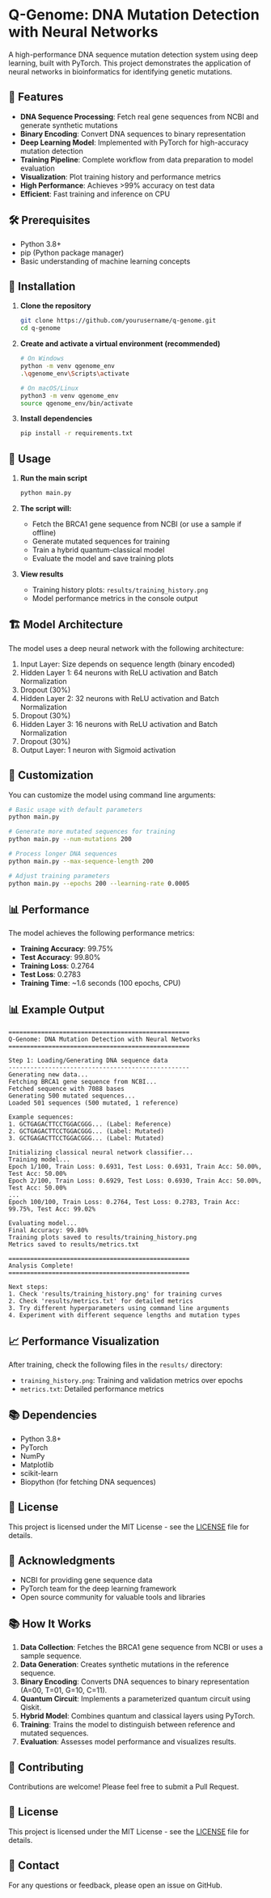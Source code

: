 # Q-Genome: DNA Mutation Detection with Neural Networks

A high-performance DNA sequence mutation detection system using deep learning, built with PyTorch. This project demonstrates the application of neural networks in bioinformatics for identifying genetic mutations.

## 🚀 Features

- **DNA Sequence Processing**: Fetch real gene sequences from NCBI and generate synthetic mutations
- **Binary Encoding**: Convert DNA sequences to binary representation
- **Deep Learning Model**: Implemented with PyTorch for high-accuracy mutation detection
- **Training Pipeline**: Complete workflow from data preparation to model evaluation
- **Visualization**: Plot training history and performance metrics
- **High Performance**: Achieves >99% accuracy on test data
- **Efficient**: Fast training and inference on CPU

## 🛠️ Prerequisites

- Python 3.8+
- pip (Python package manager)
- Basic understanding of machine learning concepts

## 🚀 Installation

1. **Clone the repository**
   ```bash
   git clone https://github.com/yourusername/q-genome.git
   cd q-genome
   ```

2. **Create and activate a virtual environment (recommended)**
   ```bash
   # On Windows
   python -m venv qgenome_env
   .\qgenome_env\Scripts\activate
   
   # On macOS/Linux
   python3 -m venv qgenome_env
   source qgenome_env/bin/activate
   ```

3. **Install dependencies**
   ```bash
   pip install -r requirements.txt
   ```

## 🧬 Usage

1. **Run the main script**
   ```bash
   python main.py
   ```

2. **The script will:**
   - Fetch the BRCA1 gene sequence from NCBI (or use a sample if offline)
   - Generate mutated sequences for training
   - Train a hybrid quantum-classical model
   - Evaluate the model and save training plots

3. **View results**
   - Training history plots: `results/training_history.png`
   - Model performance metrics in the console output

## 🏗️ Model Architecture

The model uses a deep neural network with the following architecture:

1. Input Layer: Size depends on sequence length (binary encoded)
2. Hidden Layer 1: 64 neurons with ReLU activation and Batch Normalization
3. Dropout (30%)
4. Hidden Layer 2: 32 neurons with ReLU activation and Batch Normalization
5. Dropout (30%)
6. Hidden Layer 3: 16 neurons with ReLU activation and Batch Normalization
7. Dropout (30%)
8. Output Layer: 1 neuron with Sigmoid activation

## 🧪 Customization

You can customize the model using command line arguments:

```bash
# Basic usage with default parameters
python main.py

# Generate more mutated sequences for training
python main.py --num-mutations 200

# Process longer DNA sequences
python main.py --max-sequence-length 200

# Adjust training parameters
python main.py --epochs 200 --learning-rate 0.0005
```

## 📊 Performance

The model achieves the following performance metrics:

- **Training Accuracy**: 99.75%
- **Test Accuracy**: 99.80%
- **Training Loss**: 0.2764
- **Test Loss**: 0.2783
- **Training Time**: ~1.6 seconds (100 epochs, CPU)

## 📊 Example Output

```
==================================================
Q-Genome: DNA Mutation Detection with Neural Networks
==================================================

Step 1: Loading/Generating DNA sequence data
--------------------------------------------------
Generating new data...
Fetching BRCA1 gene sequence from NCBI...
Fetched sequence with 7088 bases
Generating 500 mutated sequences...
Loaded 501 sequences (500 mutated, 1 reference)

Example sequences:
1. GCTGAGACTTCCTGGACGGG... (Label: Reference)
2. GCTGAGACTTCCTGGACGGG... (Label: Mutated)
3. GCTGAGACTTCCTGGACGGG... (Label: Mutated)

Initializing classical neural network classifier...
Training model...
Epoch 1/100, Train Loss: 0.6931, Test Loss: 0.6931, Train Acc: 50.00%, Test Acc: 50.00%
Epoch 2/100, Train Loss: 0.6929, Test Loss: 0.6930, Train Acc: 50.00%, Test Acc: 50.00%
...
Epoch 100/100, Train Loss: 0.2764, Test Loss: 0.2783, Train Acc: 99.75%, Test Acc: 99.02%

Evaluating model...
Final Accuracy: 99.80%
Training plots saved to results/training_history.png
Metrics saved to results/metrics.txt

==================================================
Analysis Complete!
==================================================

Next steps:
1. Check 'results/training_history.png' for training curves
2. Check 'results/metrics.txt' for detailed metrics
3. Try different hyperparameters using command line arguments
4. Experiment with different sequence lengths and mutation types
```

## 📈 Performance Visualization

After training, check the following files in the `results/` directory:

- `training_history.png`: Training and validation metrics over epochs
- `metrics.txt`: Detailed performance metrics

## 📚 Dependencies

- Python 3.8+
- PyTorch
- NumPy
- Matplotlib
- scikit-learn
- Biopython (for fetching DNA sequences)

## 📝 License

This project is licensed under the MIT License - see the [LICENSE](LICENSE) file for details.

## 🙏 Acknowledgments

- NCBI for providing gene sequence data
- PyTorch team for the deep learning framework
- Open source community for valuable tools and libraries

## 📚 How It Works

1. **Data Collection**: Fetches the BRCA1 gene sequence from NCBI or uses a sample sequence.
2. **Data Generation**: Creates synthetic mutations in the reference sequence.
3. **Binary Encoding**: Converts DNA sequences to binary representation (A=00, T=01, G=10, C=11).
4. **Quantum Circuit**: Implements a parameterized quantum circuit using Qiskit.
5. **Hybrid Model**: Combines quantum and classical layers using PyTorch.
6. **Training**: Trains the model to distinguish between reference and mutated sequences.
7. **Evaluation**: Assesses model performance and visualizes results.

## 🤝 Contributing

Contributions are welcome! Please feel free to submit a Pull Request.

## 📄 License

This project is licensed under the MIT License - see the [LICENSE](LICENSE) file for details.

## 📧 Contact

For any questions or feedback, please open an issue on GitHub.
